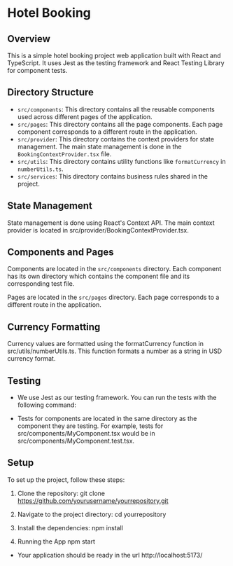 # Hotel Booking

## Overview

This is a simple hotel booking project web application built with React and TypeScript. It uses Jest as the testing framework and React Testing Library for component tests.

## Directory Structure

- `src/components`: This directory contains all the reusable components used across different pages of the application.
- `src/pages`: This directory contains all the page components. Each page component corresponds to a different route in the application.
- `src/provider`: This directory contains the context providers for state management. The main state management is done in the `BookingContextProvider.tsx` file.
- `src/utils`: This directory contains utility functions like `formatCurrency` in `numberUtils.ts`.
- `src/services`: This directory contains business rules shared in the project.

## State Management
State management is done using React's Context API. The main context provider is located in src/provider/BookingContextProvider.tsx.

## Components and Pages
Components are located in the `src/components` directory. Each component has its own directory which contains the component file and its corresponding test file.

Pages are located in the `src/pages` directory. Each page corresponds to a different route in the application.

## Currency Formatting
Currency values are formatted using the formatCurrency function in src/utils/numberUtils.ts. This function formats a number as a string in USD currency format.

## Testing

- We use Jest as our testing framework. You can run the tests with the following command:

- Tests for components are located in the same directory as the component they are testing. For example, tests for src/components/MyComponent.tsx would be in src/components/MyComponent.test.tsx.

## Setup

To set up the project, follow these steps:

1. Clone the repository:
git clone https://github.com/yourusername/yourrepository.git

2. Navigate to the project directory:
cd yourrepository

3. Install the dependencies:
npm install

4. Running the App
npm start

- Your application should be ready in the url http://localhost:5173/
